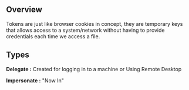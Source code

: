 ## **Overview**

Tokens are just like browser cookies in concept, they are temporary keys that allows access to a system/network without having to provide credentials each time we access a file.


## **Types**

**Delegate :** Created for logging in to a machine or Using Remote Desktop

**Impersonate :** "Now In"